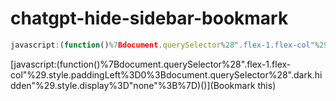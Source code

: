 # chatgpt-hide-sidebar-bookmark

```javascript
javascript:(function()%7Bdocument.querySelector%28".flex-1.flex-col"%29.style.paddingLeft%3D0%3Bdocument.querySelector%28".dark.hidden"%29.style.display%3D"none"%3B%7D)()
```

[javascript:(function()%7Bdocument.querySelector%28".flex-1.flex-col"%29.style.paddingLeft%3D0%3Bdocument.querySelector%28".dark.hidden"%29.style.display%3D"none"%3B%7D)()](Bookmark this)

